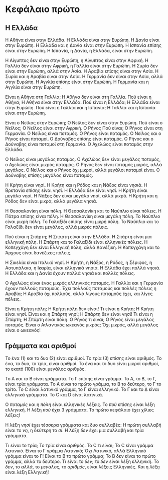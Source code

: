 # Κεφάλαιο πρώτο

## Η Ελλάδα
Η Αθήνα είναι στην Ελλάδα. Η Ελλάδα είναι στην Ευρώπη. Η Δανία είναι στην Ευρώπη. Η Ελλάδα και η Δανία είναι στην Ευρώπη. Η Ισπανία επίσης είναι στην Ευρώπη. Η Ισπανία, η Δανία, η Ελλάδα, είναι στην Ευρώπη.

Η Αίγυπτος δεν είναι στην Ευρώπη, η Αίγυπτος είναι στην Αφρική. Η Γαλλία δεν είναι στην Αφρική, η Γαλλία είναι στην Ευρώπη. Η Συρία δεν είναι στην Ευρώπη, αλλά στην Ασία. Η Αραβία επίσης είναι στην Ασία. Η Συρία και η Αραβία είναι στην Ασία. Η Γερμανία δεν είναι στην Ασία, αλλά στην Ευρώπη. Η Αγγλία επίσης είναι στην Ευρώπη. Η Γερμανία και η Αγγλία είναι στην Ευρώπη.

Είναι η Αθήνα στη Γαλλία; Η Αθήνα δεν είναι στη Γαλλία. Πού είναι η Αθήνα; Η Αθήνα είναι στην Ελλάδα. Πού είναι η Ελλάδα; Η Ελλάδα είναι στην Ευρώπη. Πού είναι η Γαλλία και η Ισπανία; Η Γαλλία και η Ισπανία είναι στην Ευρώπη.

Είναι ο Νείλος στην Ευρώπη; Ο Νείλος δεν είναι στην Ευρώπη. Πού είναι ο Νείλος; Ο Νείλος είναι στην Αφρική. Ο Ρήνος Πού είναι; Ο Ρήνος είναι στη Γερμανία. Ο Νείλος είναι ποταμός. Ο Ρήνος είναι ποταμός. Ο Νείλος και ο Ρήνος είναι ποταμοί. Ο Δούναβης επίσης είναι ποταμός. Ο Ρήνος και ο Δούναβης είναι ποταμοί στη Γερμανία. Ο Αχελώος είναι ποταμός στην Ελλάδα.

Ο Νείλος είναι μεγάλος ποταμός. Ο Αχελώος δεν είναι μεγάλος ποταμός, ο Αχελώος είναι μικρός ποταμός. Ο Ρήνος δεν είναι ποταμός μικρός, αλλά μεγάλος. Ο Νείλος και ο Ρήνος όχι μικροί, αλλά μεγάλοι ποταμοί είναι. Ο Δούναβης επίσης μεγάλος είναι ποταμός.

Η Κρήτη είναι νησί. Η Κρήτη και η Ρόδος και η Νάξος είναι νησιά. Η Βρετανία επίσης είναι νησί. Η Ελλάδα δεν είναι νησί. Η Κρήτη είναι μεγάλο νησί. Η Νάξος δεν είναι μεγάλο νησί, αλλά μικρό. Η Κρήτη και η Ρόδος δεν είναι μικρά, αλλά μεγάλα νησιά.

Η Θεσσαλονίκη είναι πόλη. Η Θεσσαλονίκη και το Ναύπλιο είναι πόλεις. Η Πάτρα επίσης είναι πόλη. Η Θεσσαλονίκη είναι μεγάλη πόλη. Το Ναύπλιο είναι μικρή πόλη. Το Γαλαξίδι επίσης είναι μικρή πόλη. Το Ναύπλιο και το Γαλαξίδι δεν είναι μεγάλες, αλλά μικρές πόλεις.

Πού είναι η Σπάρτη; Η Σπάρτη είναι στην Ελλάδα. Η Σπάρτη είναι μια ελληνική πόλη. Η Σπάρτη και το Γαλαξίδι είναι ελληνικές πόλεις. Η Κοπεγχάγη δεν είναι Ελληνική πόλη, αλλά Δανέζικη. Η Κοπεγχάγη και το Άρχους είναι δανέζικες πόλεις.

Η Σικελία είναι Ιταλικό νησί. Η Κρήτη, η Νάξος, η Ρόδος, η Σέριφος, η Αστυπάλαια, η Ικαρία, είναι ελληνικά νησιά. Η Ελλάδα έχει πολλά νησιά. Η Ελλάδα και η Δανία έχουν πολλά νησιά και πολλές πόλεις.

Ο Αχελώος είναι ένας μικρός ελληνικός ποταμός. Η Γαλλία και η Γερμανία έχουν πολλούς ποταμούς. Έχει πολλούς ποταμούς και πολλές πόλεις η Αραβία; Η Αραβία όχι πολλούς, αλλά λίγους ποταμούς έχει, και λίγες πόλεις.

Είναι η Κρήτη πόλη; Η Κρήτη πόλη δεν είναι! Τι είναι η Κρήτη; Η Κρήτη είναι νησί. Είναι και η Σπάρτη νησί; Η Σπάρτη δεν είναι νησί! Τι είναι η Σπάρτη; Η Σπάρτη είναι πόλη. Ο Ρήνος τι είναι; Ο Ρήνος είναι μεγάλος ποταμός. Είναι ο Ατλαντικός ωκεανός μικρός; Όχι μικρός, αλλά μεγάλος είναι ο ωκεανός!

## Γράμματα και αριθμοί
Το ένα (1) και το δυο (2) είναι αριθμοί. Το τρία (3) επίσης είναι αριθμός. Το ένα, το δυο, το τρία, είναι αριθμοί. Το ένα και το δυο είναι μικροί αριθμοί, το εκατό (100) είναι μεγάλος αριθμός.

Το A και το B είναι γράμματα. Το Γ επίσης είναι γράμμα. Το A, το B, το Γ, είναι τρία γράμματα. Το A είναι το πρώτο γράμμα, το B το δεύτερο, το Γ το τρίτο. Το C είναι λατινικό γράμμα, το Γ είναι ελληνικό. Το Γ και το Δ είναι ελληνικά γράμματα. Το C και D είναι λατινικά.

Ο _ποταμός_ και η _πόλη_ είναι ελληνικές λέξεις. Το _πού_ επίσης είναι λέξη ελληνική. Η λέξη _πού_ έχει 3 γράμματα. Το πρώτο κεφάλαιο έχει χίλιες λέξεις!

Η λέξη _νησί_ έχει τέσσερα γράμματα και δυο συλλαβές: Η πρώτη συλλαβή είναι το _νη_, η δεύτερη το _σί_. Η λέξη _δεν_ έχει μια συλλαβή και τρία γράμματα.

Τι είναι το τρία; Το τρία είναι αριθμός. Το C τι είναι; Το C είναι γράμμα λατινικό. Είναι το Γ γράμμα Λατινικό; Όχι Λατινικό, αλλά Ελληνικό γράμμα είναι το Γ! Είναι το B το πρώτο γράμμα; Το B δεν είναι το πρώτο γράμμα, αλλά το δεύτερο. Τι είναι το _δεν_; το _δεν_ είναι λέξη ελληνική. Το _δεν_, το _αλλά_, το _μεγάλος_, το _αριθμός_, είναι λέξεις Ελληνικές. Και η _λέξη_ είναι λέξη Ελληνική!
